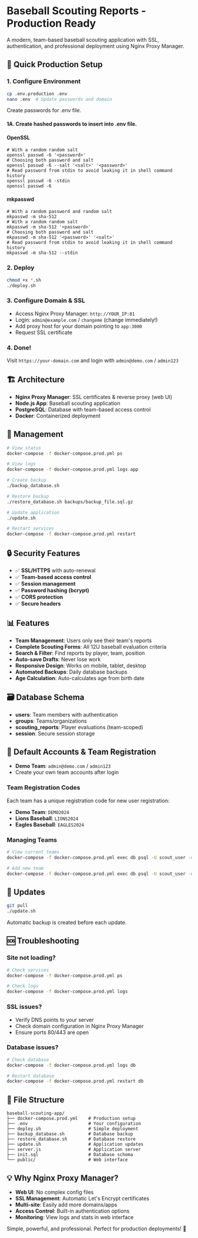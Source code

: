# Baseball Scouting Reports - Production Ready

A modern, team-based baseball scouting application with SSL, authentication, and professional deployment using Nginx Proxy Manager.

## 🚀 Quick Production Setup

### 1. Configure Environment
```bash
cp .env.production .env
nano .env  # Update passwords and domain
```

Create passwords for .env file.

#### 1A. Create hashed passwords to insert into .env file.

#### OpenSSL
```
# With a random random salt
openssl passwd -6 '<password>'
# Choosing both password and salt
openssl passwd -6 --salt '<salt>' '<password>'
# Read password from stdin to avoid leaking it in shell command history
openssl passwd -6 -stdin
openssl passwd -6
```
#### mkpasswd
```
# With a random password and random salt
mkpasswd -m sha-512
# With a random random salt
mkpasswd -m sha-512 '<password>'
# Choosing both password and salt
mkpasswd -m sha-512 '<password>' '<salt>'
# Read password from stdin to avoid leaking it in shell command history
mkpasswd -m sha-512 --stdin
```

### 2. Deploy
```bash
chmod +x *.sh
./deploy.sh
```

### 3. Configure Domain & SSL
- Access Nginx Proxy Manager: `http://YOUR_IP:81`
- Login: `admin@example.com` / `changeme` (change immediately!)
- Add proxy host for your domain pointing to `app:3000`
- Request SSL certificate

### 4. Done! 
Visit `https://your-domain.com` and login with `admin@demo.com` / `admin123`

## 🏗️ Architecture

- **Nginx Proxy Manager**: SSL certificates & reverse proxy (web UI)
- **Node.js App**: Baseball scouting application  
- **PostgreSQL**: Database with team-based access control
- **Docker**: Containerized deployment

## 🔧 Management

```bash
# View status
docker-compose -f docker-compose.prod.yml ps

# View logs
docker-compose -f docker-compose.prod.yml logs app

# Create backup
./backup_database.sh

# Restore backup
./restore_database.sh backups/backup_file.sql.gz

# Update application  
./update.sh

# Restart services
docker-compose -f docker-compose.prod.yml restart
```

## 🔒 Security Features

- ✅ **SSL/HTTPS** with auto-renewal
- ✅ **Team-based access control**  
- ✅ **Session management**
- ✅ **Password hashing (bcrypt)**
- ✅ **CORS protection**
- ✅ **Secure headers**

## 📊 Features

- **Team Management**: Users only see their team's reports
- **Complete Scouting Forms**: All 12U baseball evaluation criteria
- **Search & Filter**: Find reports by player, team, position
- **Auto-save Drafts**: Never lose work
- **Responsive Design**: Works on mobile, tablet, desktop
- **Automated Backups**: Daily database backups
- **Age Calculation**: Auto-calculates age from birth date

## 🗃️ Database Schema

- **users**: Team members with authentication
- **groups**: Teams/organizations  
- **scouting_reports**: Player evaluations (team-scoped)
- **session**: Secure session storage

## 📝 Default Accounts & Team Registration

- **Demo Team**: `admin@demo.com` / `admin123`
- Create your own team accounts after login

### Team Registration Codes
Each team has a unique registration code for new user registration:
- **Demo Team**: `DEMO2024`
- **Lions Baseball**: `LIONS2024`  
- **Eagles Baseball**: `EAGLES2024`

### Managing Teams
```bash
# View current teams
docker-compose -f docker-compose.prod.yml exec db psql -U scout_user -d baseball_scouting -c "SELECT id, name, registration_code FROM groups;"

# Add new team
docker-compose -f docker-compose.prod.yml exec db psql -U scout_user -d baseball_scouting -c "INSERT INTO groups (name, description, registration_code) VALUES ('Team Name', 'Description', 'TEAMCODE2024');"
```

## 🔄 Updates

```bash
git pull
./update.sh
```

Automatic backup is created before each update.

## 🆘 Troubleshooting

### Site not loading?
```bash
# Check services
docker-compose -f docker-compose.prod.yml ps

# Check logs
docker-compose -f docker-compose.prod.yml logs
```

### SSL issues?
- Verify DNS points to your server
- Check domain configuration in Nginx Proxy Manager
- Ensure ports 80/443 are open

### Database issues?
```bash
# Check database
docker-compose -f docker-compose.prod.yml logs db

# Restart database
docker-compose -f docker-compose.prod.yml restart db
```

## 📁 File Structure

```
baseball-scouting-app/
├── docker-compose.prod.yml    # Production setup
├── .env                       # Your configuration
├── deploy.sh                  # Simple deployment
├── backup_database.sh         # Database backup
├── restore_database.sh        # Database restore  
├── update.sh                  # Application updates
├── server.js                  # Application server
├── init.sql                   # Database schema
└── public/                    # Web interface
```

## 💡 Why Nginx Proxy Manager?

- **Web UI**: No complex config files
- **SSL Management**: Automatic Let's Encrypt certificates  
- **Multi-site**: Easily add more domains/apps
- **Access Control**: Built-in authentication options
- **Monitoring**: View logs and stats in web interface

Simple, powerful, and professional. Perfect for production deployments! 🎉
